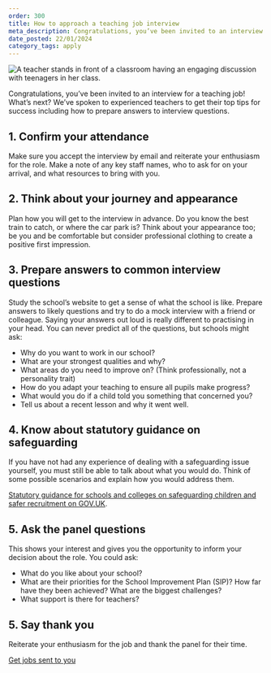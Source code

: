 ```yaml
---
order: 300
title: How to approach a teaching job interview
meta_description: Congratulations, you’ve been invited to an interview for a teaching job! What’s next? We’ve spoken to experienced teachers to get their top tips for success including how to prepare answers to interview questions.
date_posted: 22/01/2024
category_tags: apply
---
```

![A teacher stands in front of a classroom having an engaging discussion with teenagers in her class.](/content-assets/jobseeker-guides/how-to-approach-a-teaching-job-interview-2-800x300.jpg)

Congratulations, you’ve been invited to an interview for a teaching job! What’s next? We’ve spoken to experienced teachers to get their top tips for success including how to prepare answers to interview questions.

## 1. Confirm your attendance
Make sure you accept the interview by email and reiterate your enthusiasm for the role. Make a note of any key staff names, who to ask for on your arrival, and what resources to bring with you.

## 2. Think about your journey and appearance
Plan how you will get to the interview in advance. Do you know the best train to catch, or where the car park is? Think about your appearance too; be you and be comfortable but consider professional clothing to create a positive first impression.

## 3. Prepare answers to common interview questions
Study the school’s website to get a sense of what the school is like. Prepare answers to likely questions and try to do a mock interview with a friend or colleague. Saying your answers out loud is really different to practising in your head. You can never predict all of the questions, but schools might ask:

* Why do you want to work in our school?
* What are your strongest qualities and why? 
* What areas do you need to improve on? (Think professionally, not a personality trait)
* How do you adapt your teaching to ensure all pupils make progress?
* What would you do if a child told you something that concerned you?
* Tell us about a recent lesson and why it went well.

## 4. Know about statutory guidance on safeguarding
If you have not had any experience of dealing with a safeguarding issue yourself, you must still be able to talk about what you would do. Think of some possible scenarios and explain how you would address them.

[Statutory guidance for schools and colleges on safeguarding children and safer recruitment on GOV.UK](https://www.gov.uk/government/publications/keeping-children-safe-in-education--2).

## 5. Ask the panel questions
This shows your interest and gives you the opportunity to inform your decision about the role. You could ask:

* What do you like about your school?
* What are their priorities for the School Improvement Plan (SIP)? How far have they been achieved? What are the biggest challenges?
* What support is there for teachers?

## 5. Say thank you
Reiterate your enthusiasm for the job and thank the panel for their time.

<a href="https://teaching-vacancies.service.gov.uk/subscriptions/new" class="govuk-button">Get jobs sent to you</a>
